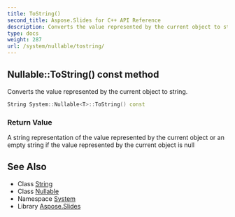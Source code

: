 ```yaml
---
title: ToString()
second_title: Aspose.Slides for C++ API Reference
description: Converts the value represented by the current object to string.
type: docs
weight: 287
url: /system/nullable/tostring/
---
```

## Nullable::ToString() const method


Converts the value represented by the current object to string.

```cpp
String System::Nullable<T>::ToString() const
```


### Return Value

A string representation of the value represented by the current object or an empty string if the value represented by the current object is null

## See Also

* Class [String](../../string/)
* Class [Nullable](../)
* Namespace [System](../../)
* Library [Aspose.Slides](../../../)